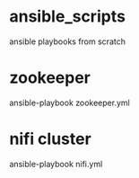 # ansible_scripts
ansible playbooks from scratch

# zookeeper
ansible-playbook zookeeper.yml

# nifi cluster
ansible-playbook nifi.yml
